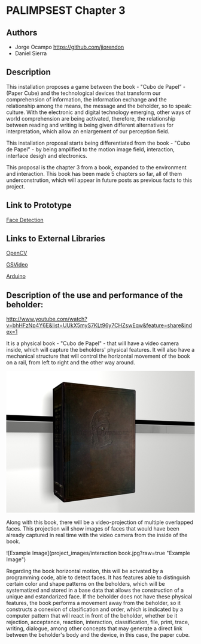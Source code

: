 # PALIMPSEST Chapter 3

## Authors
- Jorge Ocampo https://github.com/jiorendon 
- Daniel Sierra

## Description
This installation proposes a game between the book - "Cubo de Papel” - (Paper Cube) and the technological devices that transform our comprehension of information, the information exchange and the relationship among the means, the message and the beholder, so to speak: culture. With the electronic and digital technology emerging, other ways of world comprehension are being activated, therefore, the relationship between reading and writing is being given different alternatives for interpretation, which allow an enlargement of our perception field. 

This installation proposal starts being differentiated from the book - "Cubo de Papel" - by being amplified to the motion image field, interaction, interface desigh and electronics.
 
This proposal is the chapter 3 from a book, expanded to the environment and interaction. This book has been made 5 chapters so far, all of them underconstrution, which will appear in future posts as previous facts to this project.

## Link to Prototype

[Face Detection](https://github.com/jiorendon/JorgeO/tree/master/project_code/FaceDetection "Example Link")


## Links to External Libraries

[OpenCV](http://ubaa.net/shared/processing/opencv/ "OpenCV") 

[GSVideo](http://gsvideo.sourceforge.net/ "GSVideo") 

[Arduino](http://arduino.cc/es/Reference/Libraries#.UzOB4q15Pv0 "Arduino") 


## Description of the use and performance of the beholder:

http://www.youtube.com/watch?v=bhHFzNp4Y6E&list=UUkX5myS7KLt96y7CHZswEqw&feature=share&index=1

It is a physical book - "Cubo de Papel" - that will have a video camera inside, which will capture the beholders' physical features. It will also have a mechanical structure that will control the horizontal movement of the book on a rail, from left to right and the other way around.

![Example Image](project_images/book_jorgeocampo.jpg?raw=true "Example Image")

Along with this book, there will be a video-projection of multiple overlapped faces.
This projection will show images of faces that would have been already captured in real time with the video camera from the inside of the book.

![Example Image](project_images/interaction book.jpg?raw=true "Example Image")

Regarding the book horizontal motion, this will be actvated by a programming code, able to detect faces. It has features able to distinguish certain color and shape patterns on the beholders, which will be systematized and stored in a base data that allows the construction of a unique and estandarized face. If the beholder does not have these physical features, the book performs a movement away from the beholder, so it constructs a conexion of clasification and order, which is indicated by a computer pattern that will react in front of the beholder, whether be it rejection, acceptance, reaction, interaction, classification, file, print, trace, writing, dialogue, among other concepts that may generate a direct link between the beholder's body and the device, in this case, the paper cube.


